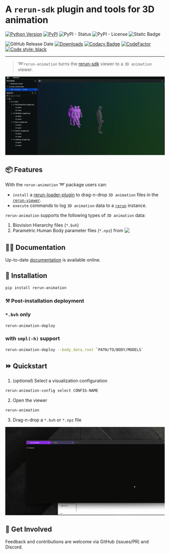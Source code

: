 #  A `rerun-sdk` plugin and tools for 3D animation

[![Python Version](https://img.shields.io/pypi/pyversions/rerun-animation.svg)](https://pypi.org/project/rerun-animation)
[![PyPI](https://img.shields.io/pypi/v/rerun-animation.svg)](https://pypi.org/project/rerun-animation)
![PyPI - Status](https://img.shields.io/pypi/status/rerun-animation)
![PyPI - License](https://img.shields.io/pypi/l/rerun-animation)
![Static Badge](https://img.shields.io/badge/docs-link-8A2BE2?style=flat&link=https%3A%2F%2Fmoverseai.github.io%2Frerun-animation%2F)

![GitHub Release Date](https://img.shields.io/github/release-date/moverseai/rerun-animation)
[![Downloads](https://static.pepy.tech/badge/rerun-animation)](https://pepy.tech/project/rerun-animation)
[![Codacy Badge](https://app.codacy.com/project/badge/Grade/ace5cb2d5105429da91010170445d4c6)](https://app.codacy.com/gh/moverseai/rerun-animation/dashboard)
[![CodeFactor](https://www.codefactor.io/repository/github/moverseai/rerun-animation/badge)](https://www.codefactor.io/repository/github/moverseai/rerun-animation)
[![Code style: black](https://img.shields.io/badge/code%20style-black-000000.svg)](https://github.com/psf/black)

___

<!-- [![Downloads](https://static.pepy.tech/badge/rerun-animation/month)](https://pepy.tech/project/rerun-animation) -->


> ➿`rerun-animation` turns the [rerun-sdk](https://www.rerun.io) viewer to a `3D animation` viewer.

![intro](https://github.com/moverseai/rerun-animation/raw/main/docs/assets/gif/rerun_animation_amass_multi.gif)

## 📦 Features

With the `rerun-animation` ➿ package users can:
- `install` a [rerun-loader-plugin](https://rerun.io/blog/data-loaders) to drag-n-drop  `3D animation` files in the [`rerun-viewer`](https://rerun.io/docs/reference/viewer/overview).
- `execute` commands to log `3D animation` data to a [`rerun`](https://www.rerun.io) instance.

`rerun-animation`  supports the following types of `3D animation` data:
1. Biovision Hierarchy files (`*.bvh`)
2. Parametric Human Body parameter files (`*.npz`) from <a style="display: inline;" href="https://meshcapade.com/"><img src="https://meshcapade.com/images/meshcapade_logo_white.svg" width=120 style="display: inline;vertical-align:middle;horizontal-align:top;margin:0px 0px 5px 0px"></a> 

<!-- ☘️ 🌟 📣 💼 💾 👩‍💻 🎯 🥇 👑 💯 🏆 🎉 ⚡ 🔥 🐍 📌 📈 📝 🧩 📄 📖 🚀 📚 💡 🤝 🤍 💚 🧱 ⚙️ 🔗 ⭐ 📦 📰 🛠 🎁 ⏳ 🎓 👋 ✨ -->

## 👩‍💻 Documentation

Up-to-date [documentation](https://moverseai.github.io/rerun-animation/docs/) is available online. 


## 💾 Installation

```sh
pip install rerun-animation
```

### ⚒ Post-installation deployment

### `*.bvh` only
```sh
rerun-animation-deploy
```

### with `smpl(-h)` support

```sh
rerun-animation-deploy --body_data_root `PATH/TO/BODY/MODELS`
```

## ⏩ Quickstart

1. (_optional_) Select a visualization configuration
```sh
rerun-animation-config select CONFIG-NAME
```
2. Open the viewer
```sh
rerun-animation
```
3. Drag-n-drop a `*.bvh` or `*.npz` file

![quick-start](https://github.com/moverseai/rerun-animation/raw/main/docs/assets/gif/rerun_animation_quick_start.gif)

## 🤝 Get Involved

Feedback and contributions are welcome via GitHub (issues/PR) and Discord.